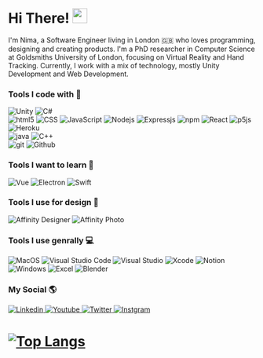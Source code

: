 # Hi There! <img src="https://raw.githubusercontent.com/MartinHeinz/MartinHeinz/master/wave.gif" width="30px">

I'm Nima, a Software Engineer living in London 🇬🇧 who loves programming, designing and creating products. I'm a PhD researcher in Computer Science at Goldsmiths University of London, focusing on Virtual Reality and Hand Tracking. Currently, I work with a mix of technology, mostly Unity Development and Web Development.

<h3>Tools I code with 🔨</h3>
<p>
  <img alt="Unity" src="https://img.shields.io/badge/unity-%23000000.svg?style=for-the-badge&logo=unity&logoColor=white" />
  <img alt="C#" src="https://img.shields.io/badge/c%23-%23239120.svg?style=for-the-badge&logo=c-sharp&logoColor=white" />
  <br>
  <img alt="html5" src="https://img.shields.io/badge/html5-%23E34F26.svg?style=for-the-badge&logo=html5&logoColor=white" />
  <img alt="CSS" src="https://img.shields.io/badge/css3-%231572B6.svg?style=for-the-badge&logo=css3&logoColor=white" />
  <img alt="JavaScript" src="https://img.shields.io/badge/javascript-%23323330.svg?style=for-the-badge&logo=javascript&logoColor=%23F7DF1E" />
  <img alt="Nodejs" src="https://img.shields.io/badge/node.js-6DA55F?style=for-the-badge&logo=node.js&logoColor=white" />
    <img alt="Expressjs" src="https://img.shields.io/badge/express.js-%23404d59.svg?style=for-the-badge&logo=express&logoColor=%2361DAFB"/>
  <img alt="npm" src="https://img.shields.io/badge/NPM-%23000000.svg?style=for-the-badge&logo=npm&logoColor=white" />
  <img alt="React" src="https://img.shields.io/badge/react-%2320232a.svg?style=for-the-badge&logo=react&logoColor=%2361DAFB" />
  <img alt="p5js" src="https://img.shields.io/badge/p5.js-ED225D?style=for-the-badge&logo=p5.js&logoColor=FFFFFF" />
    <img alt="Heroku" src="  https://img.shields.io/badge/heroku-%23430098.svg?style=for-the-badge&logo=heroku&logoColor=white" />

  <br>
  <img alt="java" src="https://img.shields.io/badge/java-%23ED8B00.svg?style=for-the-badge&logo=java&logoColor=white" />
  <img alt="C++" src="https://img.shields.io/badge/c++-%2300599C.svg?style=for-the-badge&logo=c%2B%2B&logoColor=white" />
  <br>
  <img alt="git" src="https://img.shields.io/badge/git-%23F05033.svg?style=for-the-badge&logo=git&logoColor=white" />
  <img alt="Github" src="https://img.shields.io/badge/github-%23121011.svg?style=for-the-badge&logo=github&logoColor=white" />
</p>
<h3>Tools I want to learn 📒</h3>
<p>
  <img alt="Vue" src="https://img.shields.io/badge/vuejs-%2335495e.svg?style=for-the-badge&logo=vuedotjs&logoColor=%234FC08D" />
  <img alt="Electron" src="https://img.shields.io/badge/Electron-191970?style=for-the-badge&logo=Electron&logoColor=white" />
  <img alt="Swift" src="https://img.shields.io/badge/swift-F54A2A?style=for-the-badge&logo=swift&logoColor=white" />
</p>
<h3>Tools I use for design 🎨</h3>
<p>
  <img alt="Affinity Designer" src="https://img.shields.io/badge/affinity%20desginer-%231B72BE.svg?style=for-the-badge&logo=affinity-designer&logoColor=white" />
  <img alt="Affinity Photo" src="https://img.shields.io/badge/affinityphoto-%237E4DD2.svg?style=for-the-badge&logo=affinity-photo&logoColor=white" />
</p>
<h3>Tools I use genrally 💻</h3>
<p>
  <img alt="MacOS" src="https://img.shields.io/badge/mac%20os-000000?style=for-the-badge&logo=macos&logoColor=F0F0F0" />
  <img alt="Visual Studio Code" src="https://img.shields.io/badge/Visual%20Studio%20Code-0078d7.svg?style=for-the-badge&logo=visual-studio-code&logoColor=white" />
  <img alt="Visual Studio" src="https://img.shields.io/badge/Visual%20Studio-5C2D91.svg?style=for-the-badge&logo=visual-studio&logoColor=white" />
  <img alt="Xcode" src="https://img.shields.io/badge/Xcode-007ACC?style=for-the-badge&logo=Xcode&logoColor=white" />
  <img alt="Notion" src="https://img.shields.io/badge/Notion-%23000000.svg?style=for-the-badge&logo=notion&logoColor=white" />
  <img alt="Windows" src="https://img.shields.io/badge/Windows-0078D6?style=for-the-badge&logo=windows&logoColor=white" />
  <img alt="Excel" src="https://img.shields.io/badge/Microsoft_Excel-217346?style=for-the-badge&logo=microsoft-excel&logoColor=whit" />
  <img alt="Blender" src="https://img.shields.io/badge/blender-%23F5792A.svg?style=for-the-badge&logo=blender&logoColor=white" />
</p>
<h3>My Social 🌎</h3>
<p>
  <a href="https://www.linkedin.com/in/nima-jamalian/" target="_blank">
  <img alt="Linkedin" src="https://img.shields.io/badge/linkedin-%230077B5.svg?style=for-the-badge&logo=linkedin&logoColor=white" />
  </a>
  <a href="https://www.youtube.com/channel/UCoxRZutoV4F_tII4Ce2Kt-g/videos" target="_blank">
  <img alt="Youtube" src="https://img.shields.io/badge/YouTube-%23FF0000.svg?style=for-the-badge&logo=YouTube&logoColor=white" />
  </a>
  <a href="https://twitter.com/nimajamalian" target="_blank">
  <img alt="Twitter" src="https://img.shields.io/badge/Twitter-%231DA1F2.svg?style=for-the-badge&logo=Twitter&logoColor=white" />
  </a>
  <a href="https://www.instagram.com/nima_jamalian" target="_blank">
  <img alt="Instgram" src="https://img.shields.io/badge/Instagram-%23E4405F.svg?style=for-the-badge&logo=Instagram&logoColor=white"/>
  </a>
</p>

# [![Top Langs](https://github-readme-stats.vercel.app/api/top-langs/?username=Nima-Jamalian&layout=compact&theme=tokyonight)](https://github.com/anuraghazra/github-readme-stats)
